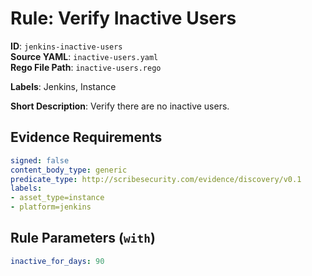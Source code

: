 # Rule: Verify Inactive Users

**ID**: `jenkins-inactive-users`  
**Source YAML**: `inactive-users.yaml`  
**Rego File Path**: `inactive-users.rego`  

**Labels**: Jenkins, Instance

**Short Description**: Verify there are no inactive users.

## Evidence Requirements

```yaml
signed: false
content_body_type: generic
predicate_type: http://scribesecurity.com/evidence/discovery/v0.1
labels:
- asset_type=instance
- platform=jenkins
```
## Rule Parameters (`with`)

```yaml
inactive_for_days: 90
```
